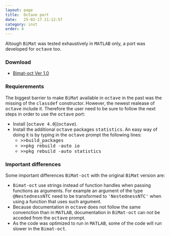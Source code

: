 ```yaml
---
layout: page
title:  Octave port
date:   25-02-17 21:12:57
category: inst
order: 4
---
```

 
Altough <tt>BiMat</tt> was tested exhaustively in <tt>MATLAB</tt> only, a port was developed for <tt>octave</tt> too.

### Download

* [Bimat-oct Ver 1.0](https://github.com/cesar7f/BiMat/archive/bimat-oct.zip)

### Requierements

The biggest barrier to make <tt>BiMat</tt> available in <tt>octave</tt> in the past was the missing of the <tt>classdef</tt> constructor. However,
the newest realease of <tt>octave</tt> include it. Therefore the user need to be sure to follow the next steps in order to use the <tt>octave</tt>
port:

* Install [<tt>octave 4.0</tt>](<tt>octave</tt>).
* Install the additional <tt>octave</tt> packages <tt>statistics</tt>. An easy way of doing it is by typing in the 
  <tt>octave</tt> prompt the following lines:
    * <tt>>>build_packages</tt>
    * <tt>>>pkg rebuild -auto io</tt>
    * <tt>>>pkg rebuild -auto statistics</tt>

### Important differences

Some important differences <tt>BiMat-oct</tt> with the original <tt>BiMat</tt> version are:

* <tt>Bimat-oct</tt> use strings instead of function handles when passing functions as arguments. For example an argument of the type
  <tt>@NestednessNTC</tt> need to be transformed to <tt>'NestednessNTC'</tt> when using a function that uses such argument. 
* Because documentation in <tt>octave</tt> does not follow the same convenction than in <tt>MATLAB</tt>, documentation in <tt>BiMat-oct</tt> 
  can not be acceded from the <tt>octave</tt> prompt.
* As the code was optimized to run in <tt>MATLAB</tt>, some of the code will run slower in the <tt>Bimat-oct</tt>.

